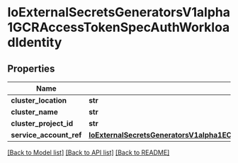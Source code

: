 # IoExternalSecretsGeneratorsV1alpha1GCRAccessTokenSpecAuthWorkloadIdentity

## Properties
Name | Type | Description | Notes
------------ | ------------- | ------------- | -------------
**cluster_location** | **str** |  | 
**cluster_name** | **str** |  | 
**cluster_project_id** | **str** |  | [optional] 
**service_account_ref** | [**IoExternalSecretsGeneratorsV1alpha1ECRAuthorizationTokenSpecAuthJwtServiceAccountRef**](IoExternalSecretsGeneratorsV1alpha1ECRAuthorizationTokenSpecAuthJwtServiceAccountRef.md) |  | 

[[Back to Model list]](../README.md#documentation-for-models) [[Back to API list]](../README.md#documentation-for-api-endpoints) [[Back to README]](../README.md)


